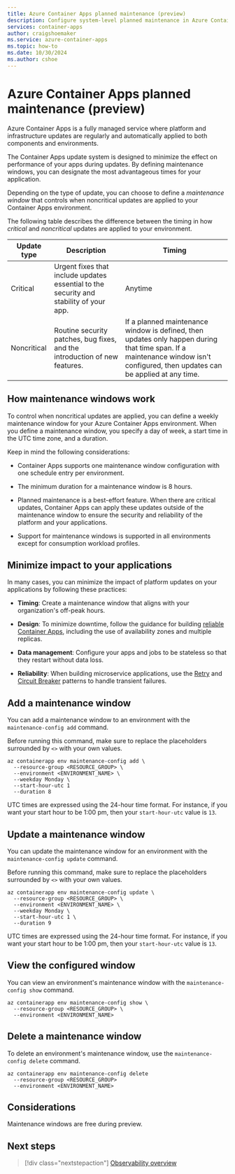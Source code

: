 ```yaml
---
title: Azure Container Apps planned maintenance (preview)
description: Configure system-level planned maintenance in Azure Container Apps
services: container-apps
author: craigshoemaker
ms.service: azure-container-apps
ms.topic: how-to
ms.date: 10/30/2024
ms.author: cshoe
---
```


# Azure Container Apps planned maintenance (preview)

Azure Container Apps is a fully managed service where platform and infrastructure updates are regularly and automatically applied to both components and environments.

The Container Apps update system is designed to minimize the effect on performance of your apps during updates. By defining maintenance windows, you can designate the most advantageous times for your application.

Depending on the type of update, you can choose to define a *maintenance window* that controls when noncritical updates are applied to your Container Apps environment.

The following table describes the difference between the timing in how *critical* and *noncritical* updates are applied to your environment.

| Update type | Description | Timing |
|---|---|---|
| Critical | Urgent fixes that include updates essential to the security and stability of your app. | Anytime |
| Noncritical | Routine security patches, bug fixes, and the introduction of new features. | If a planned maintenance window is defined, then updates only happen during that time span. If a maintenance window isn't configured, then updates can be applied at any time. |

## How maintenance windows work

To control when noncritical updates are applied, you can define a weekly maintenance window for your Azure Container Apps environment. When you define a maintenance window, you specify a day of week, a start time in the UTC time zone, and a duration.

Keep in mind the following considerations:

* Container Apps supports one maintenance window configuration with one schedule entry per environment.

* The minimum duration for a maintenance window is 8 hours.

* Planned maintenance is a best-effort feature. When there are critical updates, Container Apps can apply these updates outside of the maintenance window to ensure the security and reliability of the platform and your applications.

* Support for maintenance windows is supported in all environments except for consumption workload profiles.

## Minimize impact to your applications

In many cases, you can minimize the impact of platform updates on your applications by following these practices:

* **Timing**: Create a maintenance window that aligns with your organization's off-peak hours.

* **Design**: To minimize downtime, follow the guidance for building [reliable Container Apps](/azure/reliability/reliability-azure-container-apps?tabs=azure-cli), including the use of availability zones and multiple replicas.

* **Data management**: Configure your apps and jobs to be stateless so that they restart without data loss.

* **Reliability**: When building microservice applications, use the [Retry](/azure/architecture/patterns/retry) and [Circuit Breaker](/azure/architecture/patterns/circuit-breaker) patterns to handle transient failures.

## Add a maintenance window

You can add a maintenance window to an environment with the `maintenance-config add` command.

Before running this command, make sure to replace the placeholders surrounded by `<>` with your own values.

```azurecli
az containerapp env maintenance-config add \
  --resource-group <RESOURCE_GROUP> \
  --environment <ENVIRONMENT_NAME> \
  --weekday Monday \
  --start-hour-utc 1
  --duration 8
```

UTC times are expressed using the 24-hour time format. For instance, if you want your start hour to be 1:00 pm, then your `start-hour-utc` value is `13`.

## Update a maintenance window

You can update the maintenance window for an environment with the `maintenance-config update` command.

Before running this command, make sure to replace the placeholders surrounded by `<>` with your own values.

```azurecli
az containerapp env maintenance-config update \
  --resource-group <RESOURCE_GROUP> \
  --environment <ENVIRONMENT_NAME> \ 
  --weekday Monday \
  --start-hour-utc 1 \
  --duration 9 
```

UTC times are expressed using the 24-hour time format. For instance, if you want your start hour to be 1:00 pm, then your `start-hour-utc` value is `13`.

## View the configured window

You can view an environment's maintenance window with the `maintenance-config show` command.

```azurecli
az containerapp env maintenance-config show \
  --resource-group <RESOURCE_GROUP> \
  --environment <ENVIRONMENT_NAME>
```

## Delete a maintenance window

To delete an environment's maintenance window, use the `maintenance-config delete` command.

```azurecli
az containerapp env maintenance-config delete 
  --resource-group <RESOURCE_GROUP>  
  --environment <ENVIRONMENT_NAME>
```

## Considerations

Maintenance windows are free during preview.

## Next steps

> [!div class="nextstepaction"]
> [Observability overview](./observability.md)
